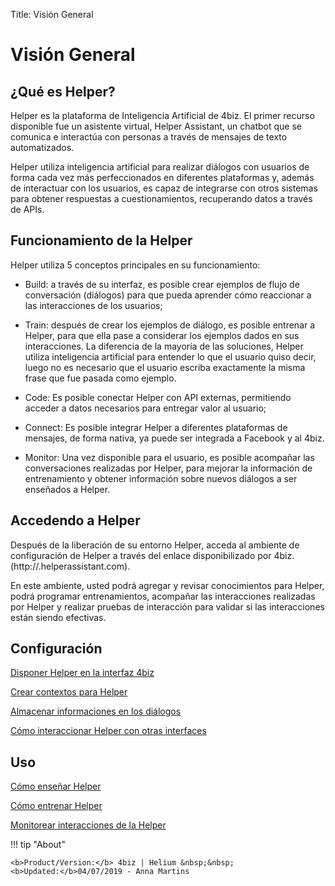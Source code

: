 Title: Visión General
# Visión General

## ¿Qué es Helper?

Helper es la plataforma de Inteligencia Artificial de 4biz. El primer recurso disponible fue un asistente virtual, Helper Assistant, un chatbot que se comunica e interactúa con personas a través de mensajes de texto automatizados. 

Helper utiliza inteligencia artificial para realizar diálogos con usuarios de forma cada vez más perfeccionados en diferentes plataformas y, además de interactuar con los usuarios, es capaz de integrarse con otros sistemas para obtener respuestas a cuestionamientos, recuperando datos a través de APIs.

## Funcionamiento de la Helper

Helper utiliza 5 conceptos principales en su funcionamiento:

* Build: a través de su interfaz, es posible crear ejemplos de flujo de conversación (diálogos) para que pueda aprender cómo reaccionar a las interacciones de los usuarios;

* Train: después de crear los ejemplos de diálogo, es posible entrenar a Helper, para que ella pase a considerar los ejemplos dados en sus interacciones. La diferencia de la mayoría de las soluciones, Helper utiliza inteligencia artificial para entender lo que el usuario quiso decir, luego no es necesario que el usuario escriba exactamente la misma frase que fue pasada como ejemplo.

* Code: Es posible conectar Helper con API externas, permitiendo acceder a datos necesarios para entregar valor al usuario;

* Connect: Es posible integrar Helper a diferentes plataformas de mensajes, de forma nativa, ya puede ser integrada a Facebook y al 4biz.

* Monitor: Una vez disponible para el usuario, es posible acompañar las conversaciones realizadas por Helper, para mejorar la información de entrenamiento y obtener información sobre nuevos diálogos a ser enseñados a Helper. 

## Accedendo a Helper

Después de la liberación de su entorno Helper, acceda al ambiente de configuración de Helper a través del enlace disponibilizado por 4biz. (http://<Su-Instancia>.helperassistant.com).

En este ambiente, usted podrá agregar y revisar conocimientos para Helper, podrá programar entrenamientos, acompañar las interacciones realizadas por Helper y realizar pruebas de interacción para validar si las interacciones están siendo efectivas.


## Configuración

[Disponer Helper en la interfaz 4biz](/es-es/helper/configuration/helper-4biz.html)

[Crear contextos para Helper](/es-es/helper/configuration/context-helper.html)

[Almacenar informaciones en los diálogos](/es-es/helper/configuration/store-dialog-helper.html)

[Cómo interaccionar Helper con otras interfaces](/es-es/helper/configuration/interact-helper.html)

## Uso

[Cómo enseñar Helper](/es-es/helper/use/teach-helper.html)

[Cómo entrenar Helper](/es-es/helper/use/trainning-helper.html)

[Monitorear interacciones de la Helper](/es-es/helper/use/monitoring-helper.html)


!!! tip "About"

    <b>Product/Version:</b> 4biz | Helium &nbsp;&nbsp;
    <b>Updated:</b>04/07/2019 - Anna Martins

